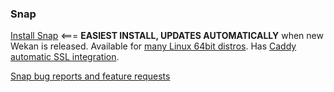 ### Snap

[Install Snap](https://github.com/wekan/wekan-snap/wiki/Install)   <=== **EASIEST INSTALL, UPDATES AUTOMATICALLY** when new Wekan is released. Available for [many Linux 64bit distros](https://snapcraft.io). Has [Caddy automatic SSL integration](https://github.com/wekan/wekan-snap/wiki/Supported-settings-keys).

[Snap bug reports and feature requests](https://github.com/wekan/wekan-snap/issues)